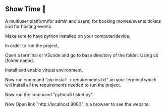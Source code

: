 ## Show Time 🎥
A multiuser platform(for admin and users) for booking movies/events tickets and for hosting events.

Make sure to have python installed on your computer/device.

In order to run the project,

Open a terminal or VScode and go to base directory of the folder.
Using cd [folder name].

Install and enable virtual environment.

Now run command "pip install -r requirements.txt" on your terminal which will install all the requirements needed to run the project.

Now run the command "python3 ticket.py".

Now Open link "http://localhost:8080" in a browser to see the website.
